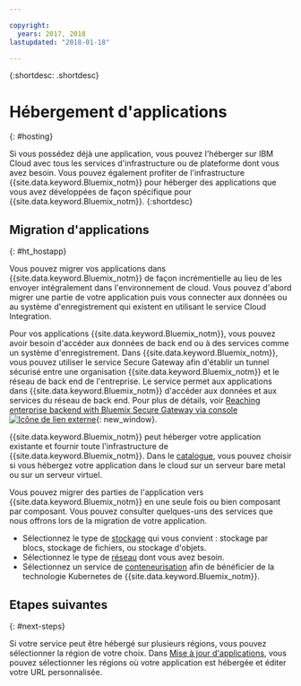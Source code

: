 ```yaml
---

copyright:
  years: 2017, 2018
lastupdated: "2018-01-18"

---
```


{:shortdesc: .shortdesc}

# Hébergement d'applications
{: #hosting}

Si vous possédez déjà une application, vous pouvez l'héberger sur IBM Cloud avec tous les services d'infrastructure ou de plateforme dont vous avez besoin. Vous pouvez également profiter de l'infrastructure {{site.data.keyword.Bluemix_notm}} pour héberger des applications que vous avez développées de façon spécifique pour {{site.data.keyword.Bluemix_notm}}.
{:shortdesc}

## Migration d'applications
{: #ht_hostapp}

Vous pouvez migrer vos applications dans {{site.data.keyword.Bluemix_notm}} de façon incrémentielle au lieu de les envoyer intégralement dans l'environnement de cloud. Vous pouvez d'abord migrer une partie de votre application puis vous connecter aux
données ou au système d'enregistrement qui existent en utilisant le service Cloud Integration.

Pour vos applications {{site.data.keyword.Bluemix_notm}}, vous pouvez avoir besoin d'accéder aux données de back end ou à des services comme un système d'enregistrement. Dans {{site.data.keyword.Bluemix_notm}}, vous pouvez utiliser le service Secure Gateway afin d'établir un tunnel sécurisé entre une organisation {{site.data.keyword.Bluemix_notm}} et le réseau de back end de l'entreprise. Le service permet aux applications dans {{site.data.keyword.Bluemix_notm}} d'accéder aux données et aux services du réseau de back end. Pour plus de détails, voir [Reaching enterprise backend with Bluemix Secure Gateway via console ![Icône de lien externe](../icons/launch-glyph.svg)](https://developer.ibm.com/bluemix/2015/04/01/reaching-enterprise-backend-bluemix-secure-gateway/){: new_window}.

{{site.data.keyword.Bluemix_notm}} peut héberger votre application existante et fournir toute l'infrastructure de {{site.data.keyword.Bluemix_notm}}. Dans le [catalogue](https://console.bluemix.net/catalog/?taxonomyNavigation=apps), vous pouvez choisir si vous hébergez votre application dans le cloud sur un serveur bare metal ou sur un serveur virtuel. 

Vous pouvez migrer des parties de l'application vers {{site.data.keyword.Bluemix_notm}} en une seule fois ou bien composant par composant. Vous pouvez consulter quelques-uns des services que nous offrons lors de la migration de votre application.

* Sélectionnez le type de [stockage](https://console.bluemix.net/catalog/?taxonomyNavigation=apps&category=slstorage) qui vous convient : stockage par blocs, stockage de fichiers, ou stockage d'objets.
* Sélectionnez le type de [réseau](https://console.bluemix.net/catalog/?taxonomyNavigation=apps&category=slnetwork) dont vous avez besoin.
* Sélectionnez un service de [conteneurisation](https://console.bluemix.net/catalog/?taxonomyNavigation=apps&category=containers) afin de bénéficier de la technologie Kubernetes de {{site.data.keyword.Bluemix_notm}}.

## Etapes suivantes
{: #next-steps}

Si votre service peut être hébergé sur plusieurs régions, vous pouvez sélectionner la région de votre choix. Dans [Mise à jour d'applications](updapps.html), vous pouvez sélectionner les régions où votre application est hébergée et éditer votre URL personnalisée.
